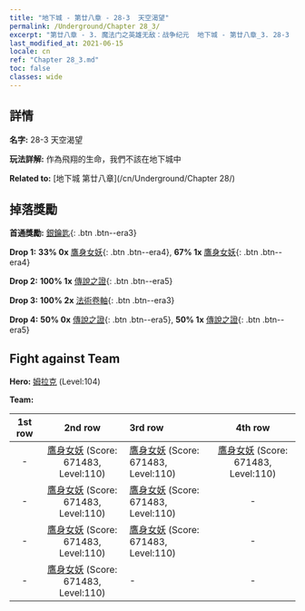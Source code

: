 ```yaml
---
title: "地下城 - 第廿八章 - 28-3  天空渴望"
permalink: /Underground/Chapter 28_3/
excerpt: "第廿八章 - 3. 魔法门之英雄无敌：战争纪元  地下城 - 第廿八章_3. 28-3  天空渴望"
last_modified_at: 2021-06-15
locale: cn
ref: "Chapter 28_3.md"
toc: false
classes: wide
---
```


## 詳情

 **名字:** 28-3  天空渴望

 **玩法詳解:**       作為飛翔的生命，我們不該在地下城中

 **Related to:** [地下城 第廿八章](/cn/Underground/Chapter 28/)

## 掉落獎勵

 **首通獎勵:** [銀鑰匙](/cn/Items/con_693/){: .btn .btn--era3}

 **Drop 1:** **33% 0x** [鷹身女妖](/cn/Items/unt_245/){: .btn .btn--era4}, **67% 1x** [鷹身女妖](/cn/Items/unt_245/){: .btn .btn--era4}

 **Drop 2:** **100% 1x** [傳說之證](/cn/Items/mat_102/){: .btn .btn--era5}

 **Drop 3:** **100% 2x** [法術卷軸](/cn/Items/con_694/){: .btn .btn--era3}

 **Drop 4:** **50% 0x** [傳說之證](/cn/Items/mat_102/){: .btn .btn--era5}, **50% 1x** [傳說之證](/cn/Items/mat_102/){: .btn .btn--era5}


## Fight against Team
 **Hero:** [姆拉克](/cn/heroes/Mullich/) (Level:104)

 **Team:**


  | 1st row | 2nd row | 3rd row | 4th row |
  |:----:|:----:|:----|:----:|
  | - | [鷹身女妖](/cn/units/Harpy/) (Score: 671483, Level:110)  | [鷹身女妖](/cn/units/Harpy/) (Score: 671483, Level:110)  | [鷹身女妖](/cn/units/Harpy/) (Score: 671483, Level:110)  |
  | - | [鷹身女妖](/cn/units/Harpy/) (Score: 671483, Level:110)  | [鷹身女妖](/cn/units/Harpy/) (Score: 671483, Level:110)  | - |
  | - | [鷹身女妖](/cn/units/Harpy/) (Score: 671483, Level:110)  | [鷹身女妖](/cn/units/Harpy/) (Score: 671483, Level:110)  | - |
  | - | [鷹身女妖](/cn/units/Harpy/) (Score: 671483, Level:110)  | - | - |


